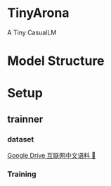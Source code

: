 # TinyArona
A Tiny CasualLM


# Model Structure

# Setup
## trainner

### dataset

[Google Drive 互联网中文语料 📃](https://drive.google.com/file/d/1nEuew_KNpTMbyy7BO4c8bXMXN351RCPp/view?usp=sharing)

### Training